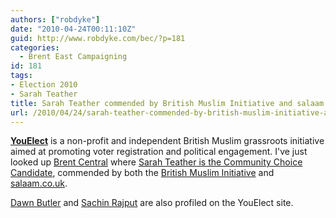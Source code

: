 ```yaml
---
authors: ["robdyke"]
date: "2010-04-24T00:11:10Z"
guid: http://www.robdyke.com/bec/?p=181
categories:
  - Brent East Campaigning
id: 181
tags:
- Election 2010
- Sarah Teather
title: Sarah Teather commended by British Muslim Initiative and salaam.co.uk
url: /2010/04/24/sarah-teather-commended-by-british-muslim-initiative-and-salaam-co-uk/
---
```

[**YouElect**](http://youelect.org.uk) is a non-profit and independent British Muslim grassroots initiative aimed at promoting voter registration and political engagement. I've just looked up [Brent Central](http://youelect.org.uk/constituency/brent-central "Profile of Brent Central") where [Sarah Teather is the Community Choice Candidate](http://youelect.org.uk/constituency/brent-central/ppc/sarah-teather), commended by both the [British Muslim Initiative](http://http://www.bminitiative.net/) and  [salaam.co.uk](http://salaam.co.uk/).

[Dawn Butler](http://youelect.org.uk/constituency/brent-central/ppc/dawn-butler) and [Sachin Rajput](http://youelect.org.uk/constituency/brent-central/ppc/sachin-rajput) are also profiled on the YouElect site.